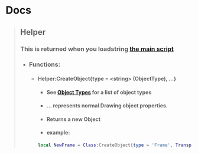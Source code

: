 # Docs


> ## Helper
> ### This is returned when you loadstring [the main script](/script/latest)
> - ### Functions:
>     - #### Helper:CreateObject{type = \<string\> (ObjectType), ...}
>       - #### See [Object Types](Object%20Types.md) for a list of object types
>       - #### ... represents normal Drawing object properties.
>       - #### Returns a new Object
>       - #### example:
>       ```lua
>       local NewFrame = Class:CreateObject{type = 'Frame', Transparency = .5}
>        ```
